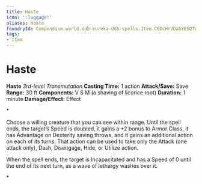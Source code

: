 ```yaml
---
title: Haste
icon: ':luggage:'
aliases: Haste
foundryId: Compendium.world.ddb-eureka-ddb-spells.Item.CEDcHrVDabYESQTW
tags:
- Item
---
```


# Haste

**Haste**
_3rd-level Transmutation_
**Casting Time:** 1 action
**Attack/Save:** Save
**Range:** 30 ft
**Components:** V S M (a shaving of licorice root)
**Duration:** 1 minute
**Damage/Effect:** Effect

*<p>Choose a willing creature that you can see within range. Until the spell ends, the target’s Speed is doubled, it gains a +2 bonus to Armor Class, it has Advantage on Dexterity saving throws, and it gains an additional action on each of its turns. That action can be used to take only the Attack (one attack only), Dash, Disengage, Hide, or Utilize action.

When the spell ends, the target is Incapacitated and has a Speed of 0 until the end of its next turn, as a wave of lethargy washes over it.</p>*